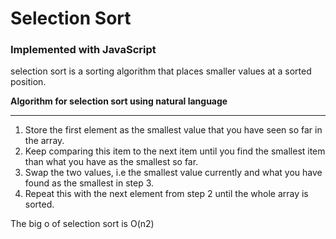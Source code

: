 # Selection Sort
### Implemented with JavaScript
selection sort is a sorting algorithm that places smaller values at a sorted position.

**Algorithm for selection sort using natural language**
***
1. Store the first element as the smallest value that you have seen so far in the array.
2. Keep comparing this item to the next item until you find the smallest item than what you have as the smallest so far.
3. Swap the two values, i.e the smallest value currently and what you have found as the smallest in step 3.
4. Repeat this with the next element from step 2 until the whole array is sorted.

The big o of selection sort is O(n2)